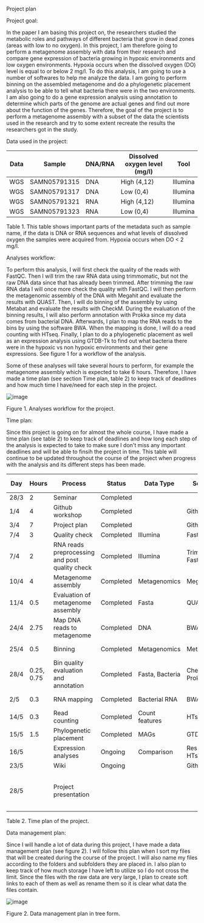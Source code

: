 Project plan

Project goal:

In the paper I am basing this project on, the researchers studied the metabolic roles and pathways of different bacteria that grow in dead zones (areas with low to no oxygen). In this project, I am therefore going to perform a metagenome assembly with data from their research and compare gene expression of bacteria growing in hypoxic environments and low oxygen environments. Hypoxia occurs when the dissolved oxygen (DO) level is equal to or below 2 mg/l. To do this analysis, I am going to use a number of softwares to help me analyze the data. I am going to perform binning on the assembled metagenome and do a phylogenetic placement analysis to be able to tell what bacteria there were in the two environments. I am also going to do a gene expression analysis using annotation to determine which parts of the genome are actual genes and find out more about the function of the genes. Therefore, the goal of the project is to perform a metagenome assembly with a subset of the data the scientists used in the research and try to some extent recreate the results the researchers got in the study.  

Data used in the project: 

| Data | Sample       | DNA/RNA | Dissolved oxygen level (mg/l) | Tool     |
|------|-------------|---------|-------------------------------|----------|
| WGS  | SAMN05791315 | DNA     | High (4,12)                     | Illumina |
| WGS  | SAMN05791317 | DNA     | Low (0,4)                       | Illumina |
| WGS  | SAMN05791321 | RNA     | High (4,12)                     | Illumina |
| WGS  | SAMN05791323 | RNA     | Low (0,4)                       | Illumina |

Table 1. This table shows important parts of the metadata such as sample name, if the data is DNA or RNA sequences and what levels of dissolved oxygen the samples were acquired from. Hypoxia occurs when DO < 2 mg/l.

Analyses workflow: 

To perform this analysis, I will first check the quality of the reads with FastQC. Then I will trim the raw RNA data using trimmomatic, but not the raw DNA data since that has already been trimmed. After trimming the raw RNA data I will once more check the quality with FastQC. I will then perform the metagenomic assembly of the DNA with Megahit and evaluate the results with QUAST. Then, I will do binning of the assembly by using Metabat and evaluate the results with CheckM. During the evaluation of the binning results, I will also perform annotation with Prokka since my data comes from bacterial DNA. Afterwards, I plan to map the RNA reads to the bins by using the software BWA. When the mapping is done, I will do a read counting with HTseq. Finally, I plan to do a phylogenetic placement as well as an expression analysis using GTDB-Tk to find out what bacteria there were in the hypoxic vs non hypoxic environments and their gene expressions. See figure 1 for a workflow of the analysis. 

Some of these analyses will take several hours to perform, for example the metagenome assembly which is expected to take 6 hours. Therefore, I have made a time plan (see section Time plan, table 2) to keep track of deadlines and how much time I have/need for each step in the project. 

![image](https://github.com/user-attachments/assets/fe943529-d765-4ba5-bfc5-3bbdc4b9862b)

Figure 1. Analyses workflow for the project. 

Time plan:

Since this project is going on for almost the whole course, I have made a time plan (see table 2) to keep track of deadlines and how long each step of the analysis is expected to take to make sure I don't miss any important deadlines and will be able to finsih the project in time. This table will continue to be updated throughout the course of the project when progress with the analysis and its different steps has been made. 

| Day  | Hours | Process                                    | Status     | Data Type        | Software          | Estimated time              |
|------|-------|-------------------------------------------|------------|------------------|-------------------|-----------------------------|
| 28/3 | 2     | Seminar                                   | Completed  |                  |                   | 2 h                         |
| 1/4  | 4     | Github workshop                          | Completed  |                  | Github            | 4 h                         |
| 3/4  | 7      | Project plan                             | Completed  |                  | Github            | 6 h                         |
| 7/4  | 3     | Quality check                            | Completed     | Illumina         | FastQC            | ~15 min                     |
| 7/4  | 2      | RNA reads preprocessing and post quality check |Completed        | Illumina         | Trimmomatic, FastQC | ~15 min/sample ~15 min  |
| 10/4  | 4      | Metagenome assembly                     | Completed           | Metagenomics     | Megahit           | ~6 h (2 cores)              |
| 11/4  | 0.5      | Evaluation of metagenome assembly       | Completed           | Fasta            | QUAST             | ~45 min (2 cores)           |
| 24/4 |  2.75        | Map DNA reads to metagenome          | Completed           | DNA                 | BWA               | ~3 h
| 25/4 |  0.5     | Binning                                  | Completed           | Metagenomics     | Metabat           | < 30 min (2 cores)          |
| 28/4 |  0.25, 0.75     | Bin quality evaluation and annotation   | Completed           | Fasta, Bacteria  | CheckM, Prokka    | ~2 h (2 cores) ~1 h (2 cores) |
| 2/5  |  0.3     | RNA mapping                             | Completed           | Bacterial RNA    | BWA               | ~4-6 h (2 cores)            |
| 14/5 |  0.3     | Read counting                           | Completed           | Count features   | HTseq             | Variating                    |
| 15/5 |  1.5     | Phylogenetic placement                 | Completed           | MAGs             | GTDB-Tk           | ~45 min (16 cores)          |
| 16/5 |       | Expression analyses                    | Ongoing           | Comparison       | Results from HTseq            | A few minutes               |
| 23/5 |       | Wiki                                    | Ongoing            |                  | Github            | 10 h                         |
| 28/5 |       | Project presentation                   |            |                  |                   | 10 h (15 min for presenting + questions) |

Table 2. Time plan of the project. 

Data management plan:

Since I will handle a lot of data during this project, I have made a data management plan (see figure 2). I will follow this plan when I sort my files that will be created during the course of the project. I will also name my files according to the folders and subfolders they are placed in. I also plan to keep track of how much storage I have left to utilize so I do not cross the limit. Since the files with the raw data are very large, I plan to create soft links to each of them as well as rename them so it is clear what data the files contain. 

![image](https://github.com/user-attachments/assets/7342b0fb-26f5-4aec-8142-fffcab7d5618)

Figure 2. Data management plan in tree form. 
